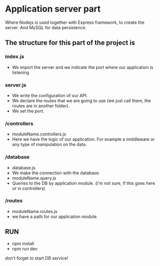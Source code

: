 # Application server part

Where Nodejs is used together with Express framework, to create the server. And MySQL for data persistence.

## The structure for this part of the project is

### index.js

- We import the server and we indicate the port where our application is listening

### server.js

- We write the configuration of our API.
- We declare the routes that we are going to use (we just call them, the routes are in another folder).
- We set the port.

### /controllers

- moduleName.controllers.js
- Here we have the logic of our application. For example a middleware or any type of manipulation on the data.

### /database

- database.js
- We make the connection with the database.
- moduleName.query.js
- Queries to the DB by application module. (i'm not sure, if this goes here or in controllers)

### /routes

- moduleName.routes.js
- we have a path for our application module.

## RUN
- npm install
- npm run dev

don't forget to start DB service!
